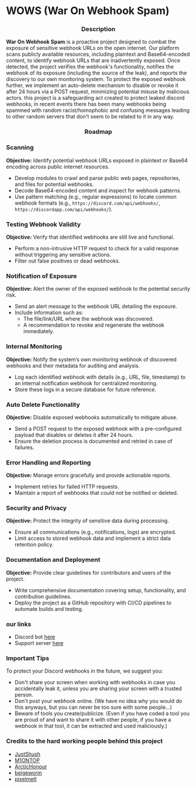 <h1>WOWS (War On Webhook Spam)</h1>

<h3 align="center"> Description </h3>

**War On Webhook Spam** is a proactive project designed to combat the exposure of sensitive webhook URLs on the open internet. Our platform scans publicly available resources, including plaintext and Base64-encoded content, to identify webhook URLs that are inadvertently exposed. Once detected, the project verifies the webhook's functionality, notifies the webhook of its exposure (including the source of the leak), and reports the discovery to our own monitoring system. To protect the exposed webhook further, we implement an auto-delete mechanism to disable or revoke it after 24 hours via a POST request, minimizing potential misuse by malicious actors.
this project is a safeguarding act created to protect leaked discord webhooks, in recent events there has been many webhooks being spammed with random racist/homophobic and confusing messages leading to other random servers that don't seem to be related to it in any way.

<h3 align="center"> Roadmap </h3>

  <h3 align="left">Scanning</h3>
<p><strong>Objective:</strong> Identify potential webhook URLs exposed in plaintext or Base64 encoding across public internet resources.</p>
<ul>
  <li>Develop modules to crawl and parse public web pages, repositories, and files for potential webhooks.</li>
  <li>Decode Base64-encoded content and inspect for webhook patterns.</li>
  <li>Use pattern matching (e.g., regular expressions) to locate common webhook formats (e.g., <code>https://discord.com/api/webhooks/</code>, <code>https://discordapp.com/api/webhooks/</code>).</li>
</ul>

<h3 align="left">Testing Webhook Validity</h3>
<p><strong>Objective:</strong> Verify that identified webhooks are still live and functional.</p>
<ul>
  <li>Perform a non-intrusive HTTP request to check for a valid response without triggering any sensitive actions.</li>
  <li>Filter out false positives or dead webhooks.</li>
</ul>

<h3 align="left">Notification of Exposure</h3>
<p><strong>Objective:</strong> Alert the owner of the exposed webhook to the potential security risk.</p>
<ul>
  <li>Send an alert message to the webhook URL detailing the exposure.</li>
  <li>Include information such as:
    <ul>
      <li>The file/link/URL where the webhook was discovered.</li>
      <li>A recommendation to revoke and regenerate the webhook immediately.</li>
    </ul>
  </li>
</ul>

<h3 align="left">Internal Monitoring</h3>
<p><strong>Objective:</strong> Notify the system’s own monitoring webhook of discovered webhooks and their metadata for auditing and analysis.</p>
<ul>
  <li>Log each identified webhook with details (e.g., URL, file, timestamp) to an internal notification webhook for centralized monitoring.</li>
  <li>Store these logs in a secure database for future reference.</li>
</ul>

<h3 align="left">Auto Delete Functionality</h3>
<p><strong>Objective:</strong> Disable exposed webhooks automatically to mitigate abuse.</p>
<ul>
  <li>Send a POST request to the exposed webhook with a pre-configured payload that disables or deletes it after 24 hours.</li>
  <li>Ensure the deletion process is documented and retried in case of failures.</li>
</ul>



  <h3 align="left">Error Handling and Reporting</h3>
<p><strong>Objective:</strong> Manage errors gracefully and provide actionable reports.</p>
<ul>
  <li>Implement retries for failed HTTP requests.</li>
  <li>Maintain a report of webhooks that could not be notified or deleted.</li>
</ul>

<h3 align="left">Security and Privacy</h3>
<p><strong>Objective:</strong> Protect the integrity of sensitive data during processing.</p>
<ul>
  <li>Ensure all communications (e.g., notifications, logs) are encrypted.</li>
  <li>Limit access to stored webhook data and implement a strict data retention policy.</li>
</ul>

<h3 align="left">Documentation and Deployment</h3>
<p><strong>Objective:</strong> Provide clear guidelines for contributors and users of the project.</p>
<ul>
  <li>Write comprehensive documentation covering setup, functionality, and contribution guidelines.</li>
  <li>Deploy the project as a GitHub repository with CI/CD pipelines to automate builds and testing.</li>
</ul>


<h3 align="left">our links</h3>
<ul>
  <li>Discord bot <a href="https://discord.com/oauth2/authorize?client_id=747412110782234654&permissions=8&scope=bot%20applications.commands">here</a></li>
  <li>Support server <a href="https://discord.gg/QT6BVnWnKu">here</a></li>
</ul>

<h3 align="left">Important Tips</h3>
<p>To protect your Discord webhooks in the future, we suggest you:</p>
<ul>
  <li>
    Don't share your screen when working with webhooks in case you accidentally leak it, unless you are sharing your screen with a trusted person.
  </li>
  <li>
    Don't post your webhook online. (We have no idea why you would do this anyways, but you can never be too sure with some people...)
  </li>
  <li>
    Beware of tools you create/publicize. (Even if you have coded a tool you are proud of and want to share it with other people, if you have a webhook in that tool, it can be extracted and used maliciously.)
  </li>
</ul>


<h3 align="left">Credits to the hard working people behind this project</h3>
<ul>
  <li><a href="https://github.com/JustShush">JustShush</a></li>
  <li><a href="https://github.com/M1ONTOP">M1ONTOP</a></li>
  <li><a href="https://github.com/ArcticHonour">ArcticHonour</a></li>
  <li><a href="https://github.com/beigeworm">beigeworm</a></li>
  <li><a href="https://github.com/PixelMelt">pixelmelt</a></li>
</ul>

